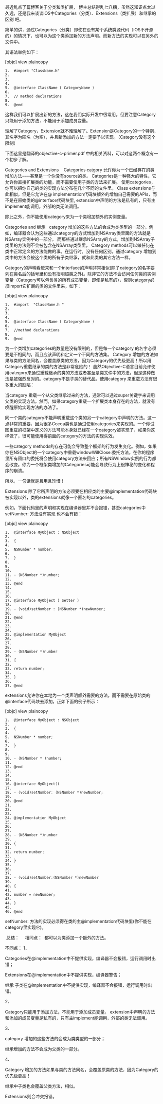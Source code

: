 最近乱点了篇博客关于分类和类扩展， 博主总结得乱七八糟，虽然这知识点太过久远，还是我来谈谈iOS中Categories（分类）、Extensions（类扩展）和继承的区别 吧。

简单的讲，通过Categories（分类）即使在没有某个系统类源代码（iOS不开源的）的情况下，也可以为这个类添加新的方法声明。而新方法的实现可以在另外的文件中。

其语法举例如下：



[objc] view plaincopy

	1.	#import "ClassName.h"  
	2.	  
	3.	   
	4.	  
	5.	@interface ClassName ( CategoryName )   
	6.	  
	7.	// method declarations   
	8.	  
	9.	@end  


这样我们可以扩展出新的方法，这在我们实际开发中很常用。但要注意Category只能用于添加方法，不能用于添加成员变量。

理解了Category，Extension就不难理解了。Extension是Category的一个特例，其名字为匿名（为空），并且新添加的方法一定要予以实现。（Category没有这个限制）

下面这里是翻译的objective-c-primer.pdf 中的相关资料，可以对这两个概念有一个初步了解。

Categories and Extensions   
Categories
catgory 允许你为一个已经存在的类增加方法----甚至是一个你没有source的类。
Categories是一种强大的特性，它允许你直接扩展类的功能，而不需要使用子类的方法来扩展。
使用categories，你可以把你自己的类的实现方法分布在几个不同的文件里。
Class extensions与此相似，但是它允许在@ implementation代码块额外的增加自己需要的APIs，而不是在原始类的@interface代码块里, extension中声明的方法是私有的，只有主implement能调用，外部的类无法调用。

除此之外，你不能使用category来为一个类增加额外的实例变量。

Categories and 继承  
category 增加的这些方法的会成为类类型的一部分。例如，编译器会认为这些通过category的方式增加到NSArray类里面的方法就是NSArray实例中的一部分。
而那些通过继承NSArray的方式，增加到NSArray子类里的方法则不会被包含在NSArray类型里。
Category methods可以做任何在类中正常定义的方法能做的事。在运行时，没有任何区别。通过category 增加到类中的方法会被这个类的所有子类继承，就和此类的其它方法一样。

Category的声明看赶来和一个interface的声明非常相似(除了category的名字要列在类名后的括号里和没有指明超类之外)。除非它的方法不会访问任何类的实例变量（Category可以包含类的所有成员变量，即使是私有的），否则category必须import它扩展的类的文件里来，如下：

[objc] view plaincopy

	1.	#import  "ClassName.h "  
	2.	  
	3.	   
	4.	  
	5.	@interface ClassName ( CategoryName )  
	6.	  
	7.	//method declarations  
	8.	  
	9.	@end  


为一个类增加categories的数量是没有限制的，但是每一个category 的名字必须要是不相同的，而且应该声明和定义一个不同的方法集。
Category 增加的方法如果与类的方法同名，会覆盖原类的方法，因为Category的优先级更高！所以用Category重载继承的类的方法是非常危险的！
虽然Objective-C语言目前允许使用category来通过重载继承的类的方法或者甚至是类文件中的方法，但是这种做法是被强烈反对的。category不是子类的替代品。使用category 来重载方法有很多重大的缺陷：


当category 重载一个从父类继承过来的方法，通常可以通过super关键字来调用父类的实现方法。然而，如果category重载一个扩展类本身存在的方法，就没有唤醒原始实现方法的办法了。



同一个类的category不能声明重载这个类的另一个category中声明的方法。这一点非常的重要，因为很多Cocoa类也是通过使用categories来实现的。一个你试图重载的框架中定义的方法可能本身就已经在一个category被实现了，如果你这样做了，很可能使用得前面的category的方法的实现失效。



一些category methods的存在可能会导致整个框架的行为发生变化。例如，如果你在NSObject的一个category中重载windowWillClose:委托方法，在你的程序里所有窗口的委托将会使用category方法来回应；所有NSWIndow实例的行为都会改变。你为一个框架类增加的Categories可能会导致行为上很神秘的变化和程序的崩溃。

所以，一句话就是且用且珍惜！

Extensions
除了它所声明的方法必须要在相应类的主要@implementation代码块被实现以外，类的extensions就像一个匿名的categories。

例如，下面代码里的声明和实现在编译器里并不会报错，甚至categories中setNumber: 方法没有实现
也不会有错：

[objc] view plaincopy

	1.	@interface MyObject : NSObject  
	2.	  
	3.	{  
	4.	  
	5.	NSNumber * number;  
	6.	  
	7.	}   
	8.	  
	9.	   
	10.	  
	11.	- (NSNumber *)number;  
	12.	  
	13.	@end  
	14.	  
	15.	   
	16.	  
	17.	@interface MyObject ( Setter )  
	18.	  
	19.	- (void)setNumber : (NSNumber *)newNumber;  
	20.	  
	21.	@end  
	22.	  
	23.	   
	24.	  
	25.	@implementation MyObject  
	26.	  
	27.	   
	28.	  
	29.	- (NSNumber *)number  
	30.	  
	31.	{  
	32.	  
	33.	return number;  
	34.	  
	35.	}  
	36.	  
	37.	@end  


extensions允许你在本地为一个类声明额外需要的方法，而不需要在原始类的@interface代码块去添加，正如下面的例子所示：

[objc] view plaincopy

	1.	@interface MyObject : NSObject  
	2.	  
	3.	{  
	4.	  
	5.	NSNumber * number;  
	6.	  
	7.	}  
	8.	   
	9.	  
	10.	- (NSNumber * )number;  
	11.	  
	12.	@end  
	13.	  
	14.	   
	15.	  
	16.	@interface MyObject()  
	17.	  
	18.	- (void)setNumber: (NSNumber *)newNumber;  
	19.	  
	20.	@end  
	21.	  
	22.	   
	23.	  
	24.	@implementation MyObject  
	25.	  
	26.	   
	27.	  
	28.	- (NSNumber *)number  
	29.	  
	30.	{  
	31.	  
	32.	return number;  
	33.	  
	34.	}  
	35.	  
	36.	   
	37.	  
	38.	- (void)setNumber:(NSNumber *)newNumber  
	39.	  
	40.	{  
	41.	  
	42.	number = newNumber;  
	43.	  
	44.	}  
	45.	  
	46.	@end  


setNumber: 方法的实现必须得在类的主@implementation代码块里(你不能在category里实现它)。

 总结：   
 相同点： 
都可以为类添加一个额外的方法。

不同点：
1、

Categories在@implementation中不提供实现，编译器不会报错，运行调用时出错；

Extensions在@implementation中不提供实现，编译器警告；

继承 子类在@implementation中不提供实现，编译器不会报错，运行调用时出错。

2、

Category只能用于添加方法，不能用于添加成员变量。
extension中声明的方法和添加的成员变量是私有的，只有主implement能调用，外部的类无法调用。

3、

category 增加的这些方法的会成为类类型的一部分；

继承增加的方法不会成为父类的一部分。

4、



Category 增加的方法如果与类的方法同名，会覆盖原类的方法，因为Category的优先级更高！

继承中子类也会覆盖父类方法，相似。

Extensions则会冲突报错。